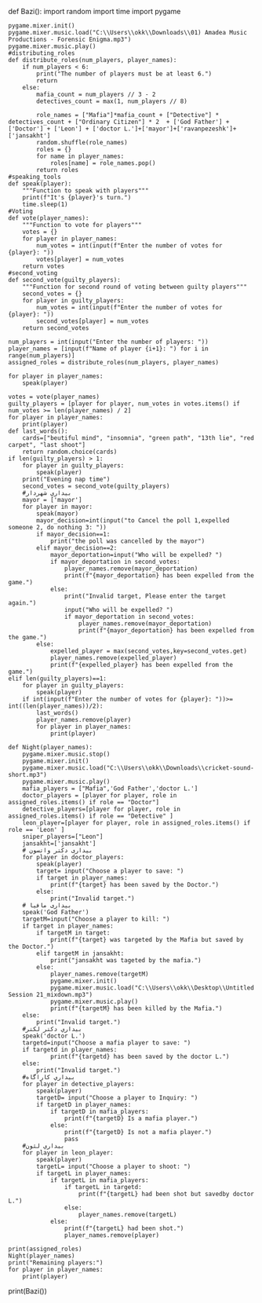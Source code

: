 def Bazi():
    import random
    import time
    import pygame

    pygame.mixer.init()
    pygame.mixer.music.load("C:\\Users\\okk\\Downloads\\01) Amadea Music Productions - Forensic Enigma.mp3")
    pygame.mixer.music.play()
    #distributing_roles
    def distribute_roles(num_players, player_names):
        if num_players < 6:
            print("The number of players must be at least 6.")
            return
        else:
            mafia_count = num_players // 3 - 2
            detectives_count = max(1, num_players // 8)
    
            role_names = ["Mafia"]*mafia_count + ["Detective"] * detectives_count + ["Ordinary Citizen"] * 2  + ['God Father'] + ['Doctor'] + ['Leon'] + ['doctor L.']+['mayor']+['ravanpezeshk']+['jansakht']
            random.shuffle(role_names)
            roles = {}
            for name in player_names:
                roles[name] = role_names.pop()
            return roles
    #speaking_tools
    def speak(player):
        """Function to speak with players"""
        print(f"It's {player}'s turn.")
        time.sleep(1)
    #Voting
    def vote(player_names):
        """Function to vote for players"""
        votes = {}
        for player in player_names:
            num_votes = int(input(f"Enter the number of votes for {player}: "))
            votes[player] = num_votes
        return votes
    #second_voting
    def second_vote(guilty_players):
        """Function for second round of voting between guilty players"""
        second_votes = {}
        for player in guilty_players:
            num_votes = int(input(f"Enter the number of votes for {player}: "))
            second_votes[player] = num_votes
        return second_votes
    
    num_players = int(input("Enter the number of players: "))
    player_names = [input(f"Name of player {i+1}: ") for i in range(num_players)]
    assigned_roles = distribute_roles(num_players, player_names)

    for player in player_names:
        speak(player)

    votes = vote(player_names)
    guilty_players = [player for player, num_votes in votes.items() if num_votes >= len(player_names) / 2]
    for player in player_names:
        print(player)
    def last_words():
        cards=["beutiful mind", "insomnia", "green path", "13th lie", "red carpet", "last shoot"]
        return random.choice(cards)
    if len(guilty_players) > 1:
        for player in guilty_players:
            speak(player)
        print("Evening nap time")
        second_votes = second_vote(guilty_players)
        #بيداري شهردار
        mayor = ['mayor']
        for player in mayor:
            speak(mayor)
            mayor_decision=int(input("to Cancel the poll 1,expelled someone 2, do nothing 3: "))
            if mayor_decision==1:
                print("the poll was cancelled by the mayor")
            elif mayor_decision==2:
                mayor_deportation=input("Who will be expelled? ")
                if mayor_deportation in second_votes:
                    player_names.remove(mayor_deportation)
                    print(f"{mayor_deportation} has been expelled from the game.")
                else:
                    print("Invalid target, Please enter the target again.")
                    input("Who will be expelled? ")
                    if mayor_deportation in second_votes:
                        player_names.remove(mayor_deportation)
                        print(f"{mayor_deportation} has been expelled from the game.")
            else:
                expelled_player = max(second_votes,key=second_votes.get)
                player_names.remove(expelled_player)
                print(f"{expelled_player} has been expelled from the game.")
    elif len(guilty_players)==1:
        for player in guilty_players:
            speak(player)
        if int(input(f"Enter the number of votes for {player}: "))>= int((len(player_names))/2):
            last_words()
            player_names.remove(player)
            for player in player_names:
                print(player)

    def Night(player_names):
        pygame.mixer.music.stop()
        pygame.mixer.init()
        pygame.mixer.music.load("C:\\Users\\okk\\Downloads\\cricket-sound-short.mp3")
        pygame.mixer.music.play()
        mafia_players = ["Mafia",'God Father','doctor L.']
        doctor_players = [player for player, role in assigned_roles.items() if role == "Doctor"]
        detective_players=[player for player, role in assigned_roles.items() if role == "Detective" ]
        leon_player=[player for player, role in assigned_roles.items() if role == 'Leon' ]
        sniper_players=["Leon"]
        jansakht=['jansakht']
        # بیداری دکتر واتسون
        for player in doctor_players:
            speak(player)
            target= input("Choose a player to save: ")
            if target in player_names:
                print(f"{target} has been saved by the Doctor.")
            else:
                print("Invalid target.")
        # بیداری مافیا
        speak('God Father')
        targetM=input("Choose a player to kill: ")
        if target in player_names:
            if targetM in target:
                print(f"{target} was targeted by the Mafia but saved by the Doctor.")
            elif targetM in jansakht:
                print("jansakht was tageted by the mafia.")
            else:
                player_names.remove(targetM)
                pygame.mixer.init()
                pygame.mixer.music.load("C:\\Users\\okk\\Desktop\\Untitled Session 21_mixdown.mp3")
                pygame.mixer.music.play()
                print(f"{targetM} has been killed by the Mafia.")
        else:
            print("Invalid target.")
        #بيداري دکتر لکتر
        speak('doctor L.')
        targetd=input("Choose a mafia player to save: ")
        if targetd in player_names:
                print(f"{targetd} has been saved by the doctor L.")
        else:
            print("Invalid target.")
        #بيداري کاراگاه
        for player in detective_players:
            speak(player)
            targetD= input("Choose a player to Inquiry: ")
            if targetD in player_names:
                if targetD in mafia_players:
                    print(f"{targetD} Is a mafia player.")
                else:
                    print(f"{targetD} Is not a mafia player.")
                    pass
        #بيداري لئون
        for player in leon_player:
            speak(player)
            targetL= input("Choose a player to shoot: ")
            if targetL in player_names:
                if targetL in mafia_players:
                    if targetL in targetd:
                        print(f"{targetL} had been shot but savedby doctor L.")
                    else:
                        player_names.remove(targetL)
                else:
                    print(f"{targetL} had been shot.")
                    player_names.remove(player)
                    
    print(assigned_roles)
    Night(player_names)
    print("Remaining players:")
    for player in player_names:
        print(player)
print(Bazi())
